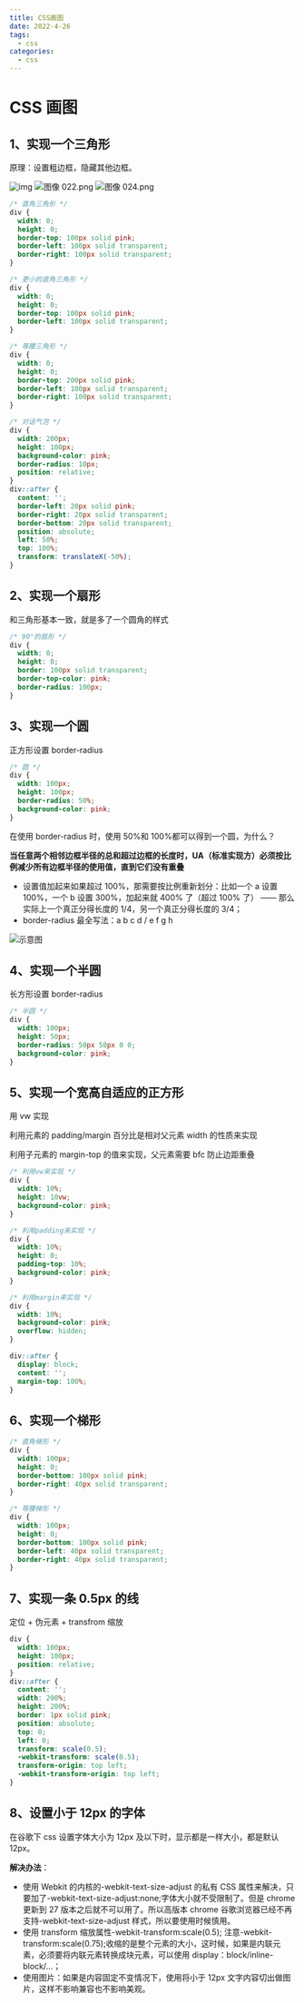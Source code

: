 ```yaml
---
title: CSS画图
date: 2022-4-26
tags:
  - css
categories:
  - css
---
```


# CSS 画图

## 1、实现一个三角形

原理：设置粗边框，隐藏其他边框。

<img src="https://p1-jj.byteimg.com/tos-cn-i-t2oaga2asx/gold-user-assets/2018/2/27/161d7ebd112bc745~tplv-t2oaga2asx-zoom-in-crop-mark:1304:0:0:0.awebp" alt="img" />

<img src="https://p1-jj.byteimg.com/tos-cn-i-t2oaga2asx/gold-user-assets/2018/2/27/161d7ebd1136014c~tplv-t2oaga2asx-zoom-in-crop-mark:1304:0:0:0.awebp" alt="图像 022.png"/>

<img src="https://p1-jj.byteimg.com/tos-cn-i-t2oaga2asx/gold-user-assets/2018/2/27/161d7ebd722d127c~tplv-t2oaga2asx-zoom-in-crop-mark:1304:0:0:0.awebp" alt="图像 024.png"/>

```css
/* 直角三角形 */
div {
  width: 0;
  height: 0;
  border-top: 100px solid pink;
  border-left: 100px solid transparent;
  border-right: 100px solid transparent;
}

/* 更小的直角三角形 */
div {
  width: 0;
  height: 0;
  border-top: 100px solid pink;
  border-left: 100px solid transparent;
}

/* 等腰三角形 */
div {
  width: 0;
  height: 0;
  border-top: 200px solid pink;
  border-left: 100px solid transparent;
  border-right: 100px solid transparent;
}

/* 对话气泡 */
div {
  width: 200px;
  height: 100px;
  background-color: pink;
  border-radius: 10px;
  position: relative;
}
div::after {
  content: '';
  border-left: 20px solid pink;
  border-right: 20px solid transparent;
  border-bottom: 20px solid transparent;
  position: absolute;
  left: 50%;
  top: 100%;
  transform: translateX(-50%);
}
```

## 2、实现一个扇形

和三角形基本一致，就是多了一个圆角的样式

```css
/* 90°的扇形 */
div {
  width: 0;
  height: 0;
  border: 100px solid transparent;
  border-top-color: pink;
  border-radius: 100px;
}
```

## 3、实现一个圆

正方形设置 border-radius

```css
/* 圆 */
div {
  width: 100px;
  height: 100px;
  border-radius: 50%;
  background-color: pink;
}
```

在使用 border-radius 时，使用 50%和 100%都可以得到一个圆，为什么？

**当任意两个相邻边框半径的总和超过边框的长度时，UA（标准实现方）必须按比例减少所有边框半径的使用值，直到它们没有重叠**

- 设置值加起来如果超过 100%，那需要按比例重新划分：比如一个 a 设置 100%，一个 b 设置 300%，加起来就 400% 了（超过 100% 了） —— 那么实际上一个真正分得长度的 1/4，另一个真正分得长度的 3/4；
- border-radius 最全写法：a b c d / e f g h

<img src="https://img2018.cnblogs.com/blog/337820/202001/337820-20200109103437202-1220652373.png" alt="示意图" />

## 4、实现一个半圆

长方形设置 border-radius

```css
/* 半圆 */
div {
  width: 100px;
  height: 50px;
  border-radius: 50px 50px 0 0;
  background-color: pink;
}
```

## 5、实现一个宽高自适应的正方形

用 vw 实现

利用元素的 padding/margin 百分比是相对父元素 width 的性质来实现

利用子元素的 margin-top 的值来实现，父元素需要 bfc 防止边距重叠

```css
/* 利用vw来实现 */
div {
  width: 10%;
  height: 10vw;
  background-color: pink;
}

/* 利用padding来实现 */
div {
  width: 10%;
  height: 0;
  padding-top: 10%;
  background-color: pink;
}

/* 利用margin来实现 */
div {
  width: 10%;
  background-color: pink;
  overflow: hidden;
}

div::after {
  display: block;
  content: '';
  margin-top: 100%;
}
```

## 6、实现一个梯形

```css
/* 直角梯形 */
div {
  width: 100px;
  height: 0;
  border-bottom: 100px solid pink;
  border-right: 40px solid transparent;
}

/* 等腰梯形 */
div {
  width: 100px;
  height: 0;
  border-bottom: 100px solid pink;
  border-left: 40px solid transparent;
  border-right: 40px solid transparent;
}
```

## 7、实现一条 0.5px 的线

定位 + 伪元素 + transfrom 缩放

```css
div {
  width: 100px;
  height: 100px;
  position: relative;
}
div::after {
  content: '';
  width: 200%;
  height: 200%;
  border: 1px solid pink;
  position: absolute;
  top: 0;
  left: 0;
  transform: scale(0.5);
  -webkit-transform: scale(0.5);
  transform-origin: top left;
  -webkit-transform-origin: top left;
}
```

## 8、设置小于 12px 的字体

在谷歌下 css 设置字体大小为 12px 及以下时，显示都是一样大小，都是默认 12px。

**解决办法**：

- 使用 Webkit 的内核的-webkit-text-size-adjust 的私有 CSS 属性来解决，只要加了-webkit-text-size-adjust:none;字体大小就不受限制了。但是 chrome 更新到 27 版本之后就不可以用了。所以高版本 chrome 谷歌浏览器已经不再支持-webkit-text-size-adjust 样式，所以要使用时候慎用。
- 使用 transform 缩放属性-webkit-transform:scale(0.5); 注意-webkit-transform:scale(0.75);收缩的是整个元素的大小，这时候，如果是内联元素，必须要将内联元素转换成块元素，可以使用 display：block/inline-block/...；
- 使用图片：如果是内容固定不变情况下，使用将小于 12px 文字内容切出做图片，这样不影响兼容也不影响美观。
